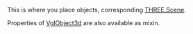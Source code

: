 This is where you place objects,
corresponding [THREE.Scene](https://threejs.org/docs/index.html#api/scenes/Scene).

Properties of [VglObject3d](vgl-object3d) are also available as mixin. 

